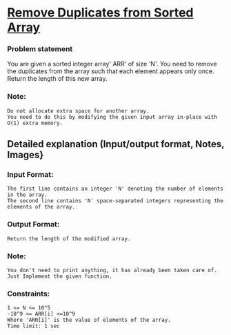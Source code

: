 # [Remove Duplicates from Sorted Array](https://bit.ly/3KV9QRk)

### Problem statement
You are given a sorted integer array' ARR' of size 'N'. You need to remove the duplicates from the array such that each element appears only once. Return the length of this new array.
### Note:
```
Do not allocate extra space for another array. 
You need to do this by modifying the given input array in-place with O(1) extra memory.
```

## Detailed explanation (Input/output format, Notes, Images}
### Input Format:
```
The first line contains an integer 'N' denoting the number of elements in the array.
The second line contains 'N' space-separated integers representing the elements of the array.
```
### Output Format:
```
Return the length of the modified array.
```
### Note:
```
You don't need to print anything, it has already been taken care of.
Just Implement the given function.
```
### Constraints:
```
1 <= N <= 10^5
-10^9 <= ARR[i] <=10^9
Where 'ARR[i]' is the value of elements of the array.
Time limit: 1 sec
```
